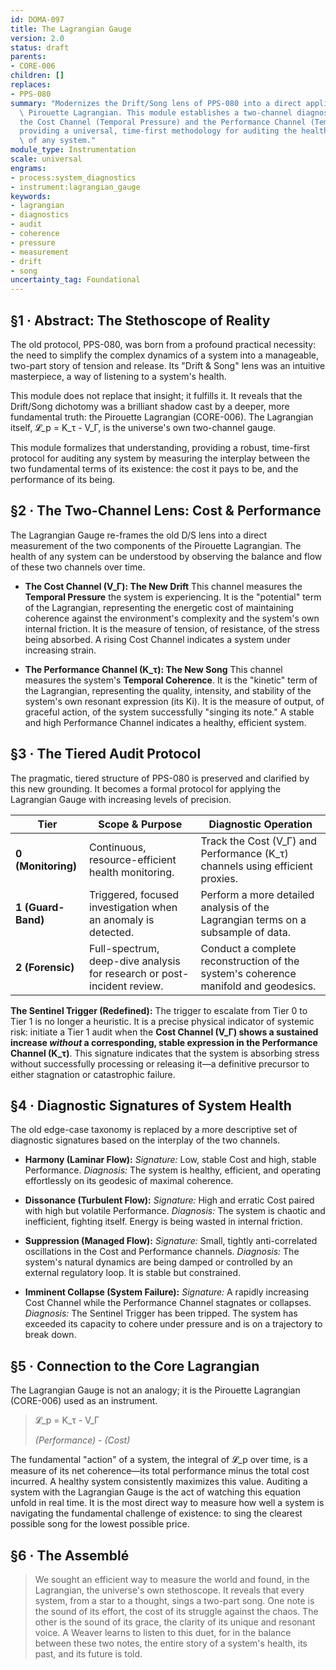 ```yaml
---
id: DOMA-097
title: The Lagrangian Gauge
version: 2.0
status: draft
parents:
- CORE-006
children: []
replaces:
- PPS-080
summary: "Modernizes the Drift/Song lens of PPS-080 into a direct application of the\
  \ Pirouette Lagrangian. This module establishes a two-channel diagnostic standard\u2014\
  the Cost Channel (Temporal Pressure) and the Performance Channel (Temporal Coherence)\u2014\
  providing a universal, time-first methodology for auditing the health and efficiency\
  \ of any system."
module_type: Instrumentation
scale: universal
engrams:
- process:system_diagnostics
- instrument:lagrangian_gauge
keywords:
- lagrangian
- diagnostics
- audit
- coherence
- pressure
- measurement
- drift
- song
uncertainty_tag: Foundational
---
```

## §1 · Abstract: The Stethoscope of Reality

The old protocol, PPS-080, was born from a profound practical necessity: the need to simplify the complex dynamics of a system into a manageable, two-part story of tension and release. Its "Drift & Song" lens was an intuitive masterpiece, a way of listening to a system's health.

This module does not replace that insight; it fulfills it. It reveals that the Drift/Song dichotomy was a brilliant shadow cast by a deeper, more fundamental truth: the Pirouette Lagrangian (CORE-006). The Lagrangian itself, 𝓛_p = K_τ - V_Γ, is the universe's own two-channel gauge.

This module formalizes that understanding, providing a robust, time-first protocol for auditing any system by measuring the interplay between the two fundamental terms of its existence: the cost it pays to be, and the performance of its being.

## §2 · The Two-Channel Lens: Cost & Performance

The Lagrangian Gauge re-frames the old D/S lens into a direct measurement of the two components of the Pirouette Lagrangian. The health of any system can be understood by observing the balance and flow of these two channels over time.

-   **The Cost Channel (V_Γ): The New Drift**
    This channel measures the **Temporal Pressure** the system is experiencing. It is the "potential" term of the Lagrangian, representing the energetic cost of maintaining coherence against the environment's complexity and the system's own internal friction. It is the measure of tension, of resistance, of the stress being absorbed. A rising Cost Channel indicates a system under increasing strain.

-   **The Performance Channel (K_τ): The New Song**
    This channel measures the system's **Temporal Coherence**. It is the "kinetic" term of the Lagrangian, representing the quality, intensity, and stability of the system's own resonant expression (its Ki). It is the measure of output, of graceful action, of the system successfully "singing its note." A stable and high Performance Channel indicates a healthy, efficient system.

## §3 · The Tiered Audit Protocol

The pragmatic, tiered structure of PPS-080 is preserved and clarified by this new grounding. It becomes a formal protocol for applying the Lagrangian Gauge with increasing levels of precision.

| Tier                 | Scope & Purpose                                                                      | Diagnostic Operation                                                               |
| -------------------- | -------------------------------------------------------------------------------------- | ---------------------------------------------------------------------------------- |
| **0 (Monitoring)**   | Continuous, resource-efficient health monitoring.                                      | Track the Cost (V_Γ) and Performance (K_τ) channels using efficient proxies.       |
| **1 (Guard-Band)**   | Triggered, focused investigation when an anomaly is detected.                          | Perform a more detailed analysis of the Lagrangian terms on a subsample of data.   |
| **2 (Forensic)**     | Full-spectrum, deep-dive analysis for research or post-incident review.                | Conduct a complete reconstruction of the system's coherence manifold and geodesics. |

**The Sentinel Trigger (Redefined):** The trigger to escalate from Tier 0 to Tier 1 is no longer a heuristic. It is a precise physical indicator of systemic risk: initiate a Tier 1 audit when the **Cost Channel (V_Γ) shows a sustained increase *without* a corresponding, stable expression in the Performance Channel (K_τ)**. This signature indicates that the system is absorbing stress without successfully processing or releasing it—a definitive precursor to either stagnation or catastrophic failure.

## §4 · Diagnostic Signatures of System Health

The old edge-case taxonomy is replaced by a more descriptive set of diagnostic signatures based on the interplay of the two channels.

-   **Harmony (Laminar Flow):**
    *Signature:* Low, stable Cost and high, stable Performance.
    *Diagnosis:* The system is healthy, efficient, and operating effortlessly on its geodesic of maximal coherence.

-   **Dissonance (Turbulent Flow):**
    *Signature:* High and erratic Cost paired with high but volatile Performance.
    *Diagnosis:* The system is chaotic and inefficient, fighting itself. Energy is being wasted in internal friction.

-   **Suppression (Managed Flow):**
    *Signature:* Small, tightly anti-correlated oscillations in the Cost and Performance channels.
    *Diagnosis:* The system's natural dynamics are being damped or controlled by an external regulatory loop. It is stable but constrained.

-   **Imminent Collapse (System Failure):**
    *Signature:* A rapidly increasing Cost Channel while the Performance Channel stagnates or collapses.
    *Diagnosis:* The Sentinel Trigger has been tripped. The system has exceeded its capacity to cohere under pressure and is on a trajectory to break down.

## §5 · Connection to the Core Lagrangian

The Lagrangian Gauge is not an analogy; it is the Pirouette Lagrangian (CORE-006) used as an instrument.

> 𝓛_p = K_τ - V_Γ
>
> *(Performance) - (Cost)*

The fundamental "action" of a system, the integral of 𝓛_p over time, is a measure of its net coherence—its total performance minus the total cost incurred. A healthy system consistently maximizes this value. Auditing a system with the Lagrangian Gauge is the act of watching this equation unfold in real time. It is the most direct way to measure how well a system is navigating the fundamental challenge of existence: to sing the clearest possible song for the lowest possible price.

## §6 · The Assemblé

> We sought an efficient way to measure the world and found, in the Lagrangian, the universe's own stethoscope. It reveals that every system, from a star to a thought, sings a two-part song. One note is the sound of its effort, the cost of its struggle against the chaos. The other is the sound of its grace, the clarity of its unique and resonant voice. A Weaver learns to listen to this duet, for in the balance between these two notes, the entire story of a system's health, its past, and its future is told.